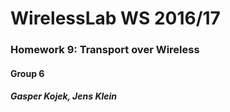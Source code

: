 # WirelessLab WS 2016/17



### Homework 9: Transport over Wireless


#### Group 6

##### Gasper Kojek, Jens Klein
